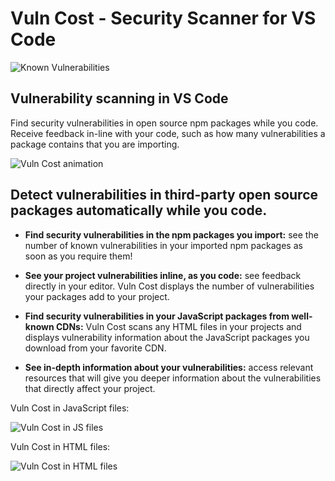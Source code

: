 # Vuln Cost - Security Scanner for VS Code

![Known Vulnerabilities](https://snyk.io/test/github/snyk/vulncost/badge.svg)

## Vulnerability scanning in VS Code

Find security vulnerabilities in open source npm packages while you code.
Receive feedback in-line with your code, such as how many vulnerabilities a package contains that you are importing.

![Vuln Cost animation](https://raw.githubusercontent.com/snyk/vulncost/master/images/vulncost.gif)

## Detect vulnerabilities in third-party open source packages automatically while you code.


- **Find security vulnerabilities in the npm packages you import:** see the number of known vulnerabilities in your imported npm packages as soon as you require them!


- **See your project vulnerabilities inline, as you code:** see feedback directly in your editor. Vuln Cost displays the number of vulnerabilities your packages add to your project.


- **Find security vulnerabilities in your JavaScript packages from well-known CDNs:** Vuln Cost scans any HTML files in your projects and displays vulnerability information about the JavaScript packages you download from your favorite CDN.


- **See in-depth information about your vulnerabilities:** access relevant resources that will give you deeper information about the vulnerabilities that directly affect your project.

Vuln Cost in JavaScript files:

![Vuln Cost in JS files](https://raw.githubusercontent.com/snyk/vulncost/master/images/require.png)

Vuln Cost in HTML files:

![Vuln Cost in HTML files](https://raw.githubusercontent.com/snyk/vulncost/master/images/unpkg.png)

